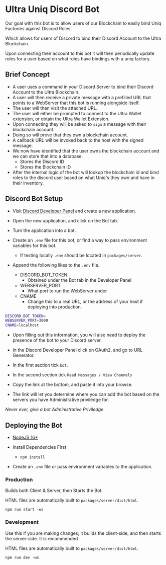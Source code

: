 # Ultra Uniq Discord Bot

Our goal with this bot is to allow users of our Blockchain to easily bind Uniq Factories against Discord Roles. 

Which allows for users of Discord to bind their Discord Account to the Ultra Blockchain.

Upon connecting their account to this bot it will then periodically update roles for a user based on what roles have bindings with a uniq factory.

## Brief Concept

* A user uses a command in your Discord Server to bind their Discord Account to the Ultra Blockchain.
* A user will then receive a private message with a prefilled URL that points to a WebServer that this bot is running alongside itself.
* The user will then visit the attached URL.
* The user will either be prompted to connect to the Ultra Wallet extension, or obtain the Ultra Wallet Extension.
* Upon connecting they will be asked to `sign` a message with their blockchain account.
* Doing so will prove that they own a blockchain account.
* A callback URL will be invoked back to the host with the signed message.
* We now have identified that the user owns the blockchain account and we can store that into a database.
  * Stores the Discord ID
  * Stores the Blockchain ID
* After the internal logic of the bot will lookup the blockchain id and bind roles to the discord user based on what Uniq's they own and have in their inventory.

## Discord Bot Setup

* Visit [Discord Developer Panel](https://discord.com/developers/applications/) and create a new application.

* Open the new application, and click on the Bot tab.

* Turn the application into a bot.

* Create an `.env` file for this bot, or find a way to pass environment variables for this bot.
  * If testing locally `.env` should be located in `packages/server`.

* Append the following likes to the `.env` file.
  * DISCORD_BOT_TOKEN
    * Obtained under the Bot tab in the Developer Panel
  * WEBSERVER_PORT
    * What port to run the WebServer under
  * CNAME
    * Change this to a real URL, or the address of your host if deploying into production.

```sh
DISCORD_BOT_TOKEN=
WEBSERVER_PORT=3000
CNAME=localhost
```

* Upon filling out this information, you will also need to deploy the presence of the bot to your Discord server.

* In the Discord Developer Panel click on OAuth2, and go to URL Generator.

* In the first section tick `bot`.

* In the second section tick `Read Messages / View Channels`

* Copy the link at the bottom, and paste it into your browse.

* The link will let you determine where you can add the bot based on the servers you have Administrative priviledge for.

_Never ever, give a bot Administrative Priviledge_

## Deploying the Bot

* [NodeJS 16+](https://nodejs.org/en/download)

* Install Dependencies First
    * `npm install`

* Create an `.env` file or pass environment variables to the application.

### Production

Builds both Client & Server, then Starts the Bot.

HTML files are automatically built to `packages/server/dist/html`.

```
npm run start -ws
```

### Development

Use this if you are making changes; it builds the client-side, and then starts the server-side. It is recommended

HTML files are automatically built to `packages/server/dist/html`.

```
npm run dev -ws
```